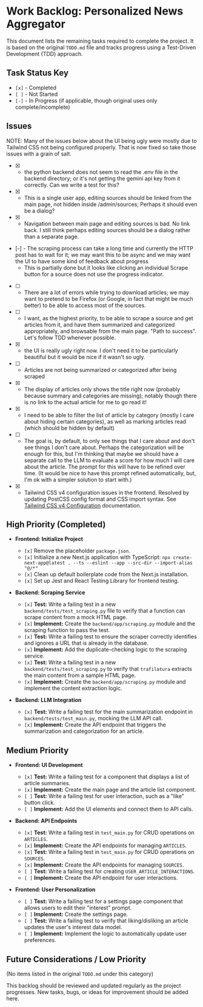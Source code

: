 # Work Backlog: Personalized News Aggregator

This document lists the remaining tasks required to complete the project. It is based on the original `TODO.md` file and tracks progress using a Test-Driven Development (TDD) approach.

## Task Status Key
*   `[x]` - Completed
*   `[ ]` - Not Started
*   `[-]` - In Progress (if applicable, though original uses only complete/incomplete)

## Issues

NOTE: Many of the issues below about the UI being ugly were mostly due to Tailwind CSS not being configured properly. That is now fixed so take those issues with a grain of salt.

* [x] - the python backend does not seem to read the .env file in the backend directory; or it's not getting the gemini api key from it correctly. Can we write a test for this?
* [x] - This is a single user app, editing sources should be linked from the main page, not hidden inside /admin/sources; Perhaps it should even be a dialog?
* [x] - Navigation between main page and editing sources is bad. No link back. I still think perhaps editing sources should be a dialog rather than a separate page.
* [-] - The scraping process can take a long time and currently the HTTP post has to wait for it; we may want this to be async and we may want the UI to have some kind of feedback about progress
    - This is partially done but it looks like clicking an individual Scrape button for a source does not use the progress indicator.
* [ ] - There are a lot of errors while trying to download articles; we may want to pretend to be Firefox (or Google, in fact that might be much better) to be able to access most of the sources.
* [ ] - I want, as the highest priority, to be able to scrape a source and get articles from it, and have them summarized and categorized appropriately, and browsable from the main page. "Path to success". Let's follow TDD whenever possible.
* [x] - the UI is really ugly right now. I don't need it to be particularly beautiful but it would be nice if it wasn't so ugly.
* [ ] - Articles are not being summarized or categorized after being scraped
* [x] - The display of articles only shows the title right now (probably because summary and categories are missing); notably though there is no link to the actual article for me to go read it!
* [x] - I need to be able to filter the list of article by category (mostly I care about hiding certain categories), as well as marking articles read (which should be hidden by default)
* [ ] - The goal is, by default, to only see things that I care about and don't see things I don't care about. Perhaps the categorization will be enough for this, but I'm thinking that maybe we should have a separate call to the LLM to evaluate a score for how much I will care about the article. The prompt for this will have to be refined over time. (It would be nice to have this prompt refined automatically, but, I'm ok with a simpler solution to start with.)
* [x] - Tailwind CSS v4 configuration issues in the frontend. Resolved by updating PostCSS config format and CSS import syntax. See [Tailwind CSS v4 Configuration](./patterns/tailwind-css-v4-configuration.md) documentation.

## High Priority (Completed)

*   **Frontend: Initialize Project**
    *   `[x]` Remove the placeholder `package.json`.
    *   `[x]` Initialize a new Next.js application with TypeScript: `npx create-next-app@latest . --ts --eslint --app --src-dir --import-alias "@/*"`
    *   `[x]` Clean up default boilerplate code from the Next.js installation.
    *   `[x]` Set up Jest and React Testing Library for frontend testing.

*   **Backend: Scraping Service**
    *   `[x]` **Test:** Write a failing test in a new `backend/tests/test_scraping.py` file to verify that a function can scrape content from a mock HTML page.
    *   `[x]` **Implement:** Create the `backend/app/scraping.py` module and the scraping function to pass the test.
    *   `[x]` **Test:** Write a failing test to ensure the scraper correctly identifies and ignores a URL that is already in the database.
    *   `[x]` **Implement:** Add the duplicate-checking logic to the scraping service.
    *   `[x]` **Test:** Write a failing test in a new `backend/tests/test_scraping.py` to verify that `trafilatura` extracts the main content from a sample HTML page.
    *   `[x]` **Implement:** Create the `backend/app/scraping.py` module and implement the content extraction logic.

*   **Backend: LLM Integration**
    *   `[x]` **Test:** Write a failing test for the main summarization endpoint in `backend/tests/test_main.py`, mocking the LLM API call.
    *   `[x]` **Implement:** Create the API endpoint that triggers the summarization and categorization for an article.

## Medium Priority

*   **Frontend: UI Development**
    *   `[x]` **Test:** Write a failing test for a component that displays a list of article summaries.
    *   `[x]` **Implement:** Create the main page and the article list component.
    *   `[ ]` **Test:** Write a failing test for user interaction, such as a "like" button click.
    *   `[ ]` **Implement:** Add the UI elements and connect them to API calls.

*   **Backend: API Endpoints**
    *   `[x]` **Test:** Write a failing test in `test_main.py` for CRUD operations on `ARTICLES`.
    *   `[x]` **Implement:** Create the API endpoints for managing `ARTICLES`.
    *   `[x]` **Test:** Write a failing test in `test_main.py` for CRUD operations on `SOURCES`.
    *   `[x]` **Implement:** Create the API endpoints for managing `SOURCES`.
    *   `[ ]` **Test:** Write a failing test for creating `USER_ARTICLE_INTERACTIONS`.
    *   `[ ]` **Implement:** Create the API endpoint for user interactions.

*   **Frontend: User Personalization**
    *   `[ ]` **Test:** Write a failing test for a settings page component that allows users to edit their "interest" prompt.
    *   `[ ]` **Implement:** Create the settings page.
    *   `[ ]` **Test:** Write a failing test to verify that liking/disliking an article updates the user's interest data model.
    *   `[ ]` **Implement:** Implement the logic to automatically update user preferences.

## Future Considerations / Low Priority
(No items listed in the original `TODO.md` under this category)

This backlog should be reviewed and updated regularly as the project progresses. New tasks, bugs, or ideas for improvement should be added here.
